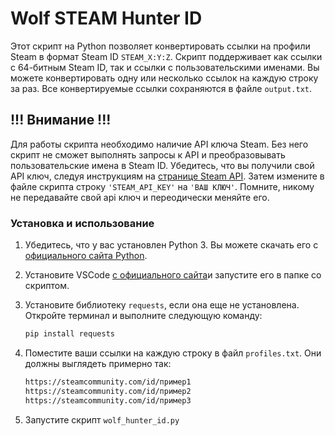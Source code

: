 # Wolf STEAM Hunter ID

Этот скрипт на Python позволяет конвертировать ссылки на профили Steam в формат Steam ID `STEAM_X:Y:Z`. Скрипт поддерживает как ссылки с 64-битным Steam ID, так и ссылки с пользовательскими именами. Вы можете конвертировать одну или несколько ссылок на каждую строку за раз. Все конвертируемые ссылки сохраняются в файле `output.txt`. 

## !!! Внимание !!!
Для работы скрипта необходимо наличие API ключа Steam. Без него скрипт не сможет выполнять запросы к API и преобразовывать пользовательские имена в Steam ID. Убедитесь, что вы получили свой API ключ, следуя инструкциям на [странице Steam API](https://steamcommunity.com/dev/apikey). Затем измените в файле скрипта строку `'STEAM_API_KEY'` на `'ВАШ КЛЮЧ'`. Помните, никому не передавайте свой api ключ и переодически меняйте его.


### Установка и использование
1. Убедитесь, что у вас установлен Python 3. Вы можете скачать его с [официального сайта Python](https://www.python.org/downloads/).

2. Установите VSCode [с официального сайта](https://code.visualstudio.com)и запустите его в папке со скриптом.

3. Установите библиотеку `requests`, если она еще не установлена. Откройте терминал и выполните следующую команду:

   ```bash
   pip install requests

4. Поместите ваши ссылки на каждую строку в файл `profiles.txt`. Они должны выглядеть примерно так:

   ```bash
   https://steamcommunity.com/id/пример1
   https://steamcommunity.com/id/пример2
   https://steamcommunity.com/id/пример3

5. Запустите скрипт `wolf_hunter_id.py`